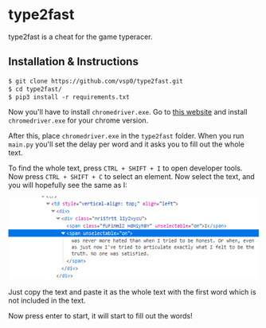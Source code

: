 # type2fast
type2fast is a cheat for the game typeracer.

## Installation & Instructions  
```
$ git clone https://github.com/vsp0/type2fast.git
$ cd type2fast/
$ pip3 install -r requirements.txt
```

Now you'll have to install `chromedriver.exe`. Go to [this website](https://chromedriver.chromium.org/downloads) and install `chromedriver.exe` for your chrome version.

After this, place `chromedriver.exe` in the `type2fast` folder. When you run `main.py` you'll set the delay per word and it asks you to fill out the whole text.

To find the whole text, press `CTRL + SHIFT + I` to open developer tools. Now press `CTRL + SHIFT + C` to select an element. Now select the text, and you will hopefully see the same as I:

![alt text](text.png)

Just copy the text and paste it as the whole text with the first word which is not included in the text.

Now press enter to start, it will start to fill out the words!